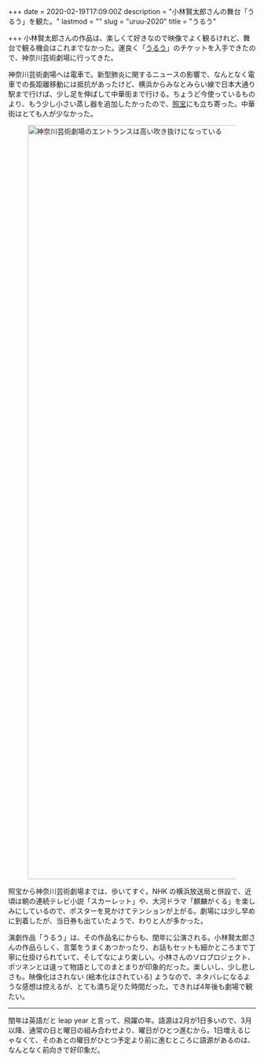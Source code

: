 +++
date = 2020-02-19T17:09:00Z
description = "小林賢太郎さんの舞台「うるう」を観た。"
lastmod = ""
slug = "uruu-2020"
title = "うるう"

+++
小林賢太郎さんの作品は、楽しくて好きなので映像でよく観るけれど、舞台で観る機会はこれまでなかった。運良く「[うるう](https://kentarokobayashi.net/message/2011/10/11/477/)」のチケットを入手できたので、神奈川芸術劇場に行ってきた。

神奈川芸術劇場へは電車で。新型肺炎に関するニュースの影響で、なんとなく電車での長距離移動には抵抗があったけど、横浜からみなとみらい線で日本大通り駅まで行けば、少し足を伸ばして中華街まで行ける。ちょうど今使っているものより、もう少し小さい蒸し器を追加したかったので、[照宝](http://www.shouhou.jp/)にも立ち寄った。中華街はとても人が少なかった。

<figure>
<a href="https://www.flickr.com/photos/kaminogoya/49556883168/in/datetaken-public/">
<img alt="神奈川芸術劇場のエントランスは高い吹き抜けになっている" src="https://live.staticflickr.com/65535/49556883168_824112f6f6_k.jpg" width="2048" height="1536" >
</a>
</figure>

照宝から神奈川芸術劇場までは、歩いてすぐ。NHK の横浜放送局と併設で、近頃は朝の連続テレビ小説「スカーレット」や、大河ドラマ「麒麟がくる」を楽しみにしているので、ポスターを見かけてテンションが上がる。劇場には少し早めに到着したが、当日券も出ていたようで、わりと人が多かった。

演劇作品「うるう」は、その作品名にからも、閏年に公演される。小林賢太郎さんの作品らしく、言葉をうまくあつかったり、お話もセットも細かところまで丁寧に仕掛けられていて、そしてなにより楽しい。小林さんのソロプロジェクト、ポツネンとは違って物語としてのまとまりが印象的だった。楽しいし、少し悲しさも。映像化はされない (絵本化はされている) ようなので、ネタバレになるような感想は控えるが、とても満ち足りた時間だった。できれば4年後も劇場で観たい。

***

閏年は英語だと leap year と言って、飛躍の年。語源は2月が1日多いので、3月以降、通常の日と曜日の組み合わせより、曜日がひとつ進むから。1日増えるじゃなくて、そのあとの曜日がひとつ予定より前に進むところに語源があるのは、なんとなく前向きで好印象だ。